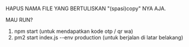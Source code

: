HAPUS NAMA FILE YANG BERTULISKAN "(spasi)copy" NYA AJA.

MAU RUN?
1. npm start (untuk mendapatkan kode otp / qr wa)
2. pm2 start index.js --env production (untuk berjalan di latar belakang)